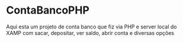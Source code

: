 # ContaBancoPHP
Aqui esta um projeto de conta banco que fiz via PHP e server local do XAMP com sacar, depositar, ver saldo, abrir conta e diversas opções
